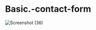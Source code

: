 # Basic.-contact-form
![Screenshot (36)](https://github.com/user-attachments/assets/0584f349-4d63-4836-b127-1599067ffbf2)


